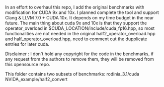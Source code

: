 In an effort to overhaul this repo, I add the original benchmarks with modification for CUDA 9x and 10x. 
I planned complete the tool and support Clang & LLVM 7.0 + CUDA 10x. It depends on my time budget in the near future. 
The main thing about cuda 9x and 10x is that they support the operator_overload in $CUDA_LOCATION/include/cuda_fp16.hpp, so most functionalities are not needed in the original 
half2_operator_overload.hpp and half_operator_overload.hpp, need to comment out the dupplicate entries for later cuda. 

Disclaimer : I don't hold any copyright for the code in the benchmarks, if any request from the authors to remove them, they will be removed from this opensource repo.

This folder contains two subsets of benchmarks:
rodinia_3.1/cuda
NVIDA_example/half2_convert
